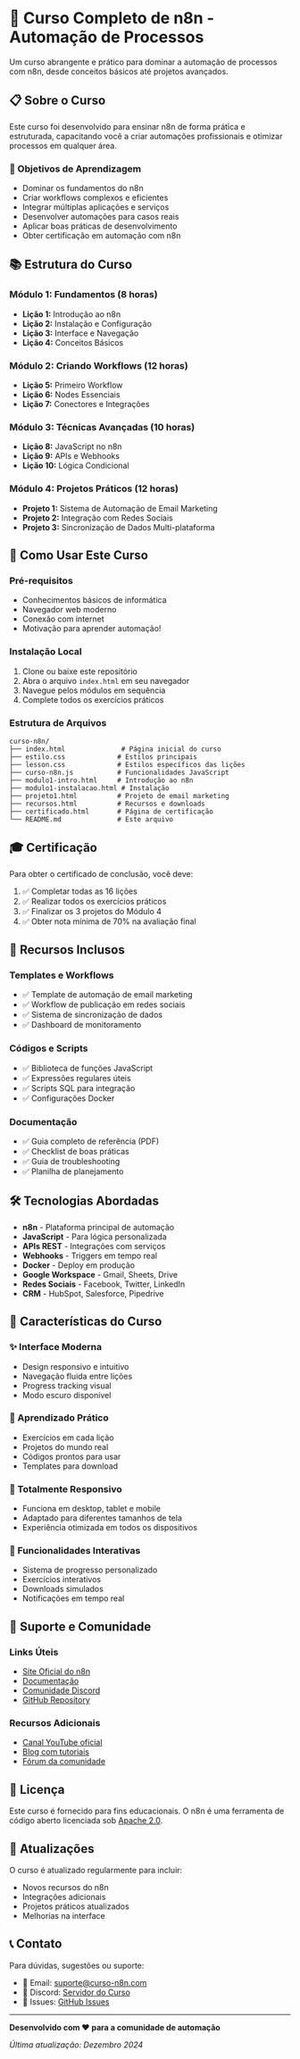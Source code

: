 # 🤖 Curso Completo de n8n - Automação de Processos

Um curso abrangente e prático para dominar a automação de processos com n8n, desde conceitos básicos até projetos avançados.

## 📋 Sobre o Curso

Este curso foi desenvolvido para ensinar n8n de forma prática e estruturada, capacitando você a criar automações profissionais e otimizar processos em qualquer área.

### 🎯 Objetivos de Aprendizagem

- Dominar os fundamentos do n8n
- Criar workflows complexos e eficientes
- Integrar múltiplas aplicações e serviços
- Desenvolver automações para casos reais
- Aplicar boas práticas de desenvolvimento
- Obter certificação em automação com n8n

## 📚 Estrutura do Curso

### Módulo 1: Fundamentos (8 horas)
- **Lição 1:** Introdução ao n8n
- **Lição 2:** Instalação e Configuração
- **Lição 3:** Interface e Navegação
- **Lição 4:** Conceitos Básicos

### Módulo 2: Criando Workflows (12 horas)
- **Lição 5:** Primeiro Workflow
- **Lição 6:** Nodes Essenciais
- **Lição 7:** Conectores e Integrações

### Módulo 3: Técnicas Avançadas (10 horas)
- **Lição 8:** JavaScript no n8n
- **Lição 9:** APIs e Webhooks
- **Lição 10:** Lógica Condicional

### Módulo 4: Projetos Práticos (12 horas)
- **Projeto 1:** Sistema de Automação de Email Marketing
- **Projeto 2:** Integração com Redes Sociais
- **Projeto 3:** Sincronização de Dados Multi-plataforma

## 🚀 Como Usar Este Curso

### Pré-requisitos
- Conhecimentos básicos de informática
- Navegador web moderno
- Conexão com internet
- Motivação para aprender automação!

### Instalação Local
1. Clone ou baixe este repositório
2. Abra o arquivo `index.html` em seu navegador
3. Navegue pelos módulos em sequência
4. Complete todos os exercícios práticos

### Estrutura de Arquivos
```
curso-n8n/
├── index.html              # Página inicial do curso
├── estilo.css             # Estilos principais
├── lesson.css             # Estilos específicos das lições
├── curso-n8n.js           # Funcionalidades JavaScript
├── modulo1-intro.html     # Introdução ao n8n
├── modulo1-instalacao.html # Instalação
├── projeto1.html          # Projeto de email marketing
├── recursos.html          # Recursos e downloads
├── certificado.html       # Página de certificação
└── README.md              # Este arquivo
```

## 🎓 Certificação

Para obter o certificado de conclusão, você deve:

1. ✅ Completar todas as 16 lições
2. ✅ Realizar todos os exercícios práticos
3. ✅ Finalizar os 3 projetos do Módulo 4
4. ✅ Obter nota mínima de 70% na avaliação final

## 📖 Recursos Inclusos

### Templates e Workflows
- ✅ Template de automação de email marketing
- ✅ Workflow de publicação em redes sociais
- ✅ Sistema de sincronização de dados
- ✅ Dashboard de monitoramento

### Códigos e Scripts
- ✅ Biblioteca de funções JavaScript
- ✅ Expressões regulares úteis
- ✅ Scripts SQL para integração
- ✅ Configurações Docker

### Documentação
- ✅ Guia completo de referência (PDF)
- ✅ Checklist de boas práticas
- ✅ Guia de troubleshooting
- ✅ Planilha de planejamento

## 🛠️ Tecnologias Abordadas

- **n8n** - Plataforma principal de automação
- **JavaScript** - Para lógica personalizada
- **APIs REST** - Integrações com serviços
- **Webhooks** - Triggers em tempo real
- **Docker** - Deploy em produção
- **Google Workspace** - Gmail, Sheets, Drive
- **Redes Sociais** - Facebook, Twitter, LinkedIn
- **CRM** - HubSpot, Salesforce, Pipedrive

## 🌟 Características do Curso

### ✨ Interface Moderna
- Design responsivo e intuitivo
- Navegação fluida entre lições
- Progress tracking visual
- Modo escuro disponível

### 🎯 Aprendizado Prático
- Exercícios em cada lição
- Projetos do mundo real
- Códigos prontos para usar
- Templates para download

### 📱 Totalmente Responsivo
- Funciona em desktop, tablet e mobile
- Adaptado para diferentes tamanhos de tela
- Experiência otimizada em todos os dispositivos

### 🔄 Funcionalidades Interativas
- Sistema de progresso personalizado
- Exercícios interativos
- Downloads simulados
- Notificações em tempo real

## 🤝 Suporte e Comunidade

### Links Úteis
- [Site Oficial do n8n](https://n8n.io)
- [Documentação](https://docs.n8n.io)
- [Comunidade Discord](https://discord.gg/n8n)
- [GitHub Repository](https://github.com/n8n-io/n8n)

### Recursos Adicionais
- [Canal YouTube oficial](https://youtube.com/@n8n-io)
- [Blog com tutoriais](https://blog.n8n.io)
- [Fórum da comunidade](https://community.n8n.io)

## 📄 Licença

Este curso é fornecido para fins educacionais. O n8n é uma ferramenta de código aberto licenciada sob [Apache 2.0](https://github.com/n8n-io/n8n/blob/master/LICENSE.md).

## 🔄 Atualizações

O curso é atualizado regularmente para incluir:
- Novos recursos do n8n
- Integrações adicionais
- Projetos práticos atualizados
- Melhorias na interface

## 📞 Contato

Para dúvidas, sugestões ou suporte:
- 📧 Email: suporte@curso-n8n.com
- 💬 Discord: [Servidor do Curso](https://discord.gg/curso-n8n)
- 🐛 Issues: [GitHub Issues](https://github.com/curso-n8n/issues)

---

**Desenvolvido com ❤️ para a comunidade de automação**

*Última atualização: Dezembro 2024*